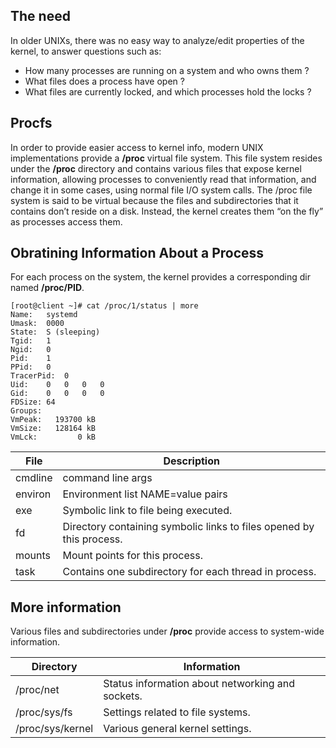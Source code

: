 ## The need
In older UNIXs, there was no easy way to analyze/edit properties of the kernel, to answer questions such as:
* How many processes are running on a system and who owns them ? <br />
* What files does a process have open ? <br />
* What files are currently locked, and which processes hold the locks ? <br />

## Procfs
In order to provide easier access to kernel info, modern UNIX implementations provide a **/proc** virtual file system. This file system resides under the **/proc** directory and contains various files that expose kernel information, allowing
processes to conveniently read that information, and change it in some cases, using normal file I/O system calls. The /proc file system is said to be virtual because the files and subdirectories that it contains don’t reside on a disk. Instead, the kernel creates them “on the fly” as processes access them.


## Obratining Information About a Process
For each process on the system, the kernel provides a corresponding dir named **/proc/PID**.

```{r, engine='bash', count_lines}
[root@client ~]# cat /proc/1/status | more
Name:	systemd
Umask:	0000
State:	S (sleeping)
Tgid:	1
Ngid:	0
Pid:	1
PPid:	0
TracerPid:	0
Uid:	0	0	0	0
Gid:	0	0	0	0
FDSize:	64
Groups:	
VmPeak:	  193700 kB
VmSize:	  128164 kB
VmLck:	       0 kB
```

File | Description | 
--- | --- |
cmdline | command line args | 
environ | Environment list NAME=value pairs |
exe | Symbolic link to file being executed. |
fd | Directory containing symbolic links to files opened by this process. |
mounts | Mount points for this process. |
task   | Contains one subdirectory for each thread in process. |

## More information
Various files and subdirectories under **/proc** provide access to system-wide information.

Directory | Information  | 
--- | --- |
/proc/net| Status information about networking and sockets. | 
/proc/sys/fs | Settings related to file systems. |
/proc/sys/kernel | Various general kernel settings. |

